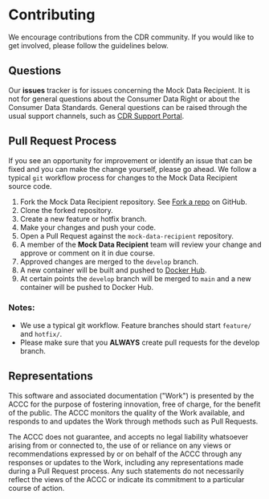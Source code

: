 # Contributing
We encourage contributions from the CDR community.  If you would like to get involved, please follow the guidelines below.

## Questions
Our **issues** tracker is for issues concerning the Mock Data Recipient.  It is not for general questions about the Consumer Data Right or about the Consumer Data Standards.  General questions can be raised through the usual support channels, such as [CDR Support Portal](https://cdr-support.zendesk.com/hc/en-us).

## Pull Request Process
If you see an opportunity for improvement or identify an issue that can be fixed and you can make the change yourself, please go ahead. We follow a typical `git` workflow process for changes to the Mock Data Recipient source code.

1. Fork the Mock Data Recipient repository.  See [Fork a repo](https://docs.github.com/en/github/getting-started-with-github/fork-a-repo) on GitHub.
2. Clone the forked repository.
3. Create a new feature or hotfix branch.
4. Make your changes and push your code.
5. Open a Pull Request against the `mock-data-recipient` repository.
6. A member of the **Mock Data Recipient** team will review your change and approve or comment on it in due course.
7. Approved changes are merged to the `develop` branch.
8. A new container will be built and pushed to [Docker Hub](https://hub.docker.com/r/consumerdataright/mock-data-recipient).
9. At certain points the `develop` branch will be merged to `main` and a new container will be pushed to Docker Hub.

### Notes:
- We use a typical git workflow. Feature branches should start `feature/` and `hotfix/`.  
- Please make sure that you **ALWAYS** create pull requests for the develop branch.

## Representations
This software and associated documentation ("Work") is presented by the ACCC for the purpose of fostering innovation, free of charge, for the benefit of the public. The ACCC monitors the quality of the Work available, and responds to and updates the Work through methods such as Pull Requests.

The ACCC does not guarantee, and accepts no legal liability whatsoever arising from or connected to, the use of or reliance on any views or recommendations expressed by or on behalf of the ACCC through any responses or updates to the Work, including any representations made during a Pull Request process. Any such statements do not necessarily reflect the views of the ACCC or indicate its commitment to a particular course of action.
